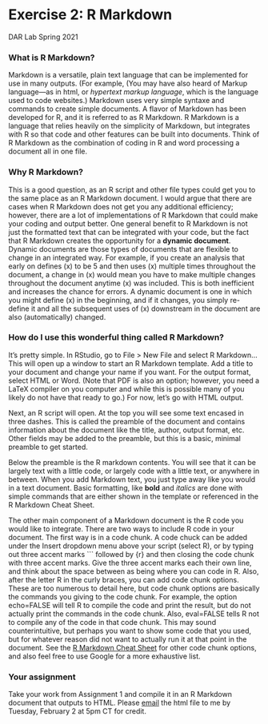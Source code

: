 Exercise 2: R Markdown
================
DAR Lab
Spring 2021

### What is R Markdown?

Markdown is a versatile, plain text language that can be implemented for
use in many outputs. (For example, (You may have also heard of Markup
language—as in html, or *hypertext markup language*, which is the
language used to code websites.) Markdown uses very simple syntaxe and
commands to create simple documents. A flavor of Markdown has been
developed for R, and it is referred to as R Markdown. R Markdown is a
language that relies heavily on the simplicity of Markdown, but
integrates with R so that code and other features can be built into
documents. Think of R Markdown as the combination of coding in R and
word processing a document all in one file.

### Why R Markdown?

This is a good question, as an R script and other file types could get
you to the same place as an R Markdown document. I would argue that
there are cases when R Markdown does not get you any additional
efficiency; however, there are a lot of implementations of R Markdown
that could make your coding and output better. One general benefit to R
Markdown is not just the formatted text that can be integrated with your
code, but the fact that R Markdown creates the opportunity for a
**dynamic document**. Dynamic documents are those types of documents
that are flexible to change in an integrated way. For example, if you
create an analysis that early on defines \(x\) to be 5 and then uses
\(x\) multiple times throughout the document, a change in \(x\) would
mean you have to make multiple changes throughout the document anytime
\(x\) was included. This is both inefficient and increases the chance
for errors. A dynamic document is one in which you might define \(x\) in
the beginning, and if it changes, you simply re-define it and all the
subsequent uses of \(x\) downstream in the document are also
(automatically) changed.

### How do I use this wonderful thing called R Markdown?

It’s pretty simple. In RStudio, go to File \> New File and select R
Markdown… This will open up a window to start an R Markdown template.
Add a title to your document and change your name if you want. For the
output format, select HTML or Word. (Note that PDF is also an option;
however, you need a LaTeX compiler on you computer and while this is
possible many of you likely do not have that ready to go.) For now,
let’s go with HTML output.

Next, an R script will open. At the top you will see some text encased
in three dashes. This is called the preamble of the document and
contains information about the document like the title, author, output
format, etc. Other fields may be added to the preamble, but this is a
basic, minimal preamble to get started.

Below the preamble is the R markdown contents. You will see that it can
be largely text with a little code, or largely code with a little text,
or anywhere in between. When you add Markdown text, you just type away
like you would in a text document. Basic formatting, like **bold** and
*italics* are done with simple commands that are either shown in the
template or referenced in the R Markdown Cheat Sheet.

The other main component of a Markdown document is the R code you would
like to integrate. There are two ways to include R code in your
document. The first way is in a code chunk. A code chuck can be added
under the Insert dropdown menu above your script (select R), or by
typing out three accent marks \`\`\` followed by {r} and then closing
the code chunk with three accent marks. Give the three accent marks each
their own line, and think about the space between as being where you can
code in R. Also, after the letter R in the curly braces, you can add
code chunk options. These are too numerous to detail here, but code
chunk options are basically the commands you giving to the code chunk.
For example, the option echo=FALSE will tell R to compile the code and
print the result, but do not actually print the commands in the code
chunk. Also, eval=FALSE tells R not to compile any of the code in that
code chunk. This may sound counterintuitive, but perhaps you want to
show some code that you used, but for whatever reason did not want to
actually run it at that point in the document. See the [R Markdown Cheat
Sheet](https://rstudio.com/wp-content/uploads/2015/02/rmarkdown-cheatsheet.pdf)
for other code chunk options, and also feel free to use Google for a
more exhaustive list.

### Your assignment

Take your work from Assignment 1 and compile it in an R Markdown
document that outputs to HTML. Please [email](smidway@lsu.edu) the html
file to me by Tuesday, February 2 at 5pm CT for credit.
